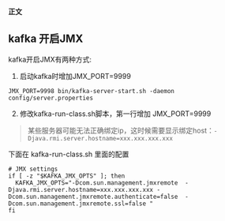**正文**

## kafka 开启JMX

kafka开启JMX有两种方式:
1. 启动kafka时增加JMX_PORT=9999
```shell
JMX_PORT=9998 bin/kafka-server-start.sh -daemon config/server.properties
```

2. 修改kafka-run-class.sh脚本，第一行增加 JMX_PORT=9999 

> 某些服务器可能无法正确绑定ip，这时候需要显示绑定host：`-Djava.rmi.server.hostname=xxx.xxx.xxx.xxx`

下面在 kafka-run-class.sh 里面的配置
```shell  
# JMX settings
if [ -z "$KAFKA_JMX_OPTS" ]; then
  KAFKA_JMX_OPTS="-Dcom.sun.management.jmxremote  -Djava.rmi.server.hostname=xxx.xxx.xxx.xxx -Dcom.sun.management.jmxremote.authenticate=false  -Dcom.sun.management.jmxremote.ssl=false "
fi
```

